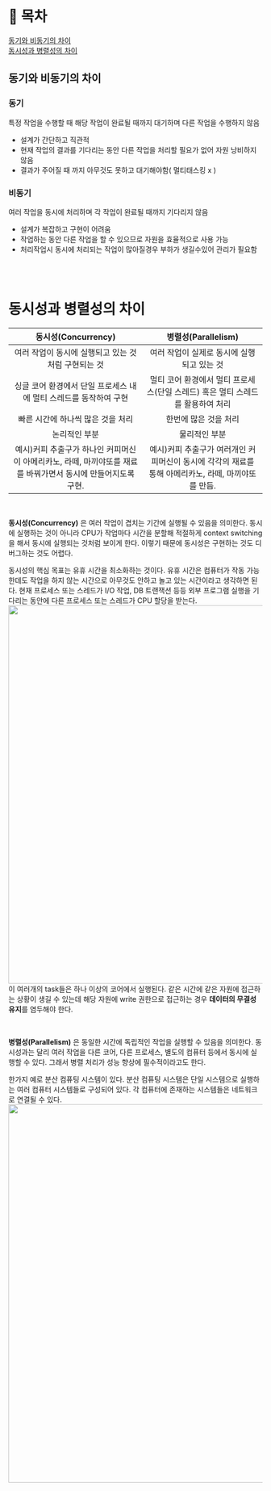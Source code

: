 # 💬 목차

[동기와 비동기의 차이](#동기와-비동기의-차이)  
[동시성과 병렬성의 차이](#동시성과-병렬성의-차이)

## 동기와 비동기의 차이

### 동기

특정 작업을 수행할 때 해당 작업이 완료될 때까지 대기하며 다른 작업을 수행하지 않음

- 설계가 간단하고 직관적
- 현재 작업의 결과를 기다리는 동안 다른 작업을 처리할 필요가 없어 자원 낭비하지 않음
- 결과가 주어질 때 까지 아무것도 못하고 대기해야함( 멀티태스킹 x )

### 비동기

여러 작업을 동시에 처리하며 각 작업이 완료될 때까지 기다리지 않음

- 설계가 복잡하고 구현이 어려움
- 작업하는 동안 다른 작업을 할 수 있으므로 자원을 효율적으로 사용 가능
- 처리작업시 동시에 처리되는 작업이 많아질경우 부하가 생길수있어 관리가 필요함  
<br>
<br>  
  
# 동시성과 병렬성의 차이  
  
|동시성(Concurrency)|병렬성(Parallelism)|  
|:---:|:---:|
|여러 작업이 동시에 실행되고 있는 것처럼 구현되는 것|여러 작업이 실제로 동시에 실행되고 있는 것|  
|싱글 코어 환경에서 단일 프로세스 내에 멀티 스레드를 동작하여 구현|멀티 코어 환경에서 멀티 프로세스(단일 스레드) 혹은 멀티 스레드를 활용하여 처리|  
|빠른 시간에 하나씩 많은 것을 처리|한번에 많은 것을 처리|  
|논리적인 부분|물리적인 부분|  
|예시)커피 추출구가 하나인 커피머신이 아메리카노, 라떼, 마끼야또를 재료를 바꿔가면서 동시에 만들어지도록 구현.|예시)커피 추출구가 여러개인 커피머신이 동시에 각각의 재료를 통해 아메리카노, 라떼, 마끼야또를 만듬.|    
<br>  

**동시성(Concurrency)** 은 여러 작업이 겹치는 기간에 실행될 수 있음을 의미한다. 동시에 실행하는 것이 아니라 CPU가 작업마다 시간을 분할해 적절하게 context switching을 해서 동시에 실행되는 것처럼 보이게 한다. 이렇기 때문에 동시성은 구현하는 것도 디버그하는 것도 어렵다.  
  
동시성의 핵심 목표는 유휴 시간을 최소화하는 것이다. 유휴 시간은 컴퓨터가 작동 가능한데도 작업을 하지 않는 시간으로 아무것도 안하고 놀고 있는 시간이라고 생각하면 된다. 현재 프로세스 또는 스레드가 I/O 작업, DB 트랜잭션 등등 외부 프로그램 실행을 기다리는 동안에 다른 프로세스 또는 스레드가 CPU 할당을 받는다.  
<img width=750 src="https://img1.daumcdn.net/thumb/R1280x0/?scode=mtistory2&fname=https%3A%2F%2Fblog.kakaocdn.net%2Fdn%2Fuuu7O%2FbtrLMAgBO6G%2FiWueIGWBR8ojEwfqk86jek%2Fimg.png">  
이 여러개의 task들은 하나 이상의 코어에서 실행된다. 같은 시간에 같은 자원에 접근하는 상황이 생길 수 있는데 해당 자원에 write 권한으로 접근하는 경우 **데이터의 무결성 유지**를 염두해야 한다.  
  
<br>  

**병렬성(Parallelism)** 은 동일한 시간에 독립적인 작업을 실행할 수 있음을 의미한다. 동시성과는 달리 여러 작업을 다른 코어, 다른 프로세스, 별도의 컴퓨터 등에서 동시에 실행할 수 있다. 그래서 병렬 처리가 성능 향상에 필수적이라고도 한다.  
  
한가지 예로 분산 컴퓨팅 시스템이 있다. 분산 컴퓨팅 시스템은 단일 시스템으로 실행하는 여러 컴퓨터 시스템들로 구성되어 있다. 각 컴퓨터에 존재하는 시스템들은 네트워크로 연결될 수 있다.  
<img width=750 src="https://img1.daumcdn.net/thumb/R1280x0/?scode=mtistory2&fname=https%3A%2F%2Fblog.kakaocdn.net%2Fdn%2FMQ6QI%2FbtrLLW5YO0c%2F51DDn21VhVYb7H1mMYsw00%2Fimg.png">
